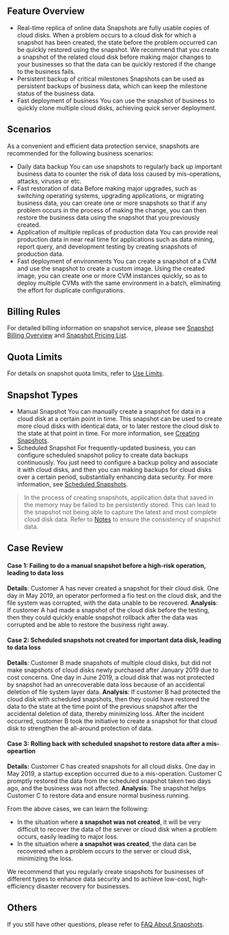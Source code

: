## Feature Overview
- Real-time replica of online data
Snapshots are fully usable copies of cloud disks. When a problem occurs to a cloud disk for which a snapshot has been created, the state before the problem occurred can be quickly restored using the snapshot. We recommend that you create a snapshot of the related cloud disk before making major changes to your businesses so that the data can be quickly restored if the change to the business fails. 
- Persistent backup of critical milestones
Snapshots can be used as persistent backups of business data, which can keep the milestone status of the business data.
- Fast deployment of business
You can use the snapshot of business to quickly clone multiple cloud disks, achieving quick server deployment.

## Scenarios
As a convenient and efficient data protection service, snapshots are recommended for the following business scenarios:
- Daily data backup
You can use snapshots to regularly back up important business data to counter the risk of data loss caused by mis-operations, attacks, viruses or etc. 
- Fast restoration of data
Before making major upgrades, such as switching operating systems, upgrading applications, or migrating business data, you can create one or more snapshots so that if any problem occurs in the process of making the change, you can then restore the business data using the snapshot that you previously created.
- Application of multiple replicas of production data
You can provide real production data in near real time for applications such as data mining, report query, and development testing by creating snapshots of production data.
- Fast deployment of environments
You can create a snapshot of a CVM and use the snapshot to create a custom image. Using the created image, you can create one or more CVM instances quickly, so as to deploy multiple CVMs with the same environment in a batch, eliminating the effort for duplicate configurations.

## Billing Rules
For detailed billing information on snapshot service, please see [Snapshot Billing Overview](https://intl.cloud.tencent.com/document/product/362/32415) and [Snapshot Pricing List](https://intl.cloud.tencent.com/document/product/362/2413). 

## Quota Limits
For details on snapshot quota limits, refer to [Use Limits](https://intl.cloud.tencent.com/document/product/362/5145).

## Snapshot Types
- Manual Snapshot
You can manually create a snapshot for data in a cloud disk at a certain point in time. This snapshot can be used to create more cloud disks with identical data, or to later restore the cloud disk to the state at that point in time. For more information, see [Creating Snapshots](https://intl.cloud.tencent.com/document/product/362/5755).
- Scheduled Snapshot
For frequently-updated business, you can configure scheduled snapshot policy to create data backups continuously. You just need to configure a backup policy and associate it with cloud disks, and then you can making backups for cloud disks over a certain period, substantially enhancing data security. For more information, see [Scheduled Snapshots](https://intl.cloud.tencent.com/document/product/362/31622).

> In the process of creating snapshots, application data that saved in the memory may be failed to be persistently stored. This can lead to the snapshot not being able to capture the latest and most complete cloud disk data. Refer to [Notes](https://intl.cloud.tencent.com/document/product/362/5755) to ensure the consistency of snapshot data.


## Case Review
#### Case 1: Failing to do a manual snapshot before a high-risk operation, leading to data loss
**Details**: Customer A has never created a snapshot for their cloud disk. One day in May 2019, an operator performed a fio test on the cloud disk, and the file system was corrupted, with the data unable to be recovered.
**Analysis**: If customer A had made a snapshot of the cloud disk before the testing, then they could quickly enable snapshot rollback after the data was corrupted and be able to restore the business right away.

#### Case 2: Scheduled snapshots not created for important data disk, leading to data loss
**Details**: Customer B made snapshots of multiple cloud disks, but did not make snapshots of cloud disks newly purchased after January 2019 due to cost concerns. One day in June 2019, a cloud disk that was not protected by snapshot had an unrecoverable data loss because of an accidental deletion of file system layer data.
**Analysis**: If customer B had protected the cloud disk with scheduled snapshots, then they could have restored the data to the state at the time point of the previous snapshot after the accidental deletion of data, thereby minimizing loss. After the incident occurred, customer B took the initiative to create a snapshot for that cloud disk to strengthen the all-around protection of data.  

#### Case 3: Rolling back with scheduled snapshot to restore data after a mis-opeartion
**Details:** Customer C has created snapshots for all cloud disks. One day in May 2019, a startup exception occurred due to a mis-operation. Customer C promptly restored the data from the scheduled snapshot taken two days ago, and the business was not affected. 
**Analysis**: The snapshot helps Customer C to restore data and ensure normal business running.


From the above cases, we can learn the following:
- In the situation where **a snapshot was not created**, it will be very difficult to recover the data of the server or cloud disk when a problem occurs, easily leading to major loss.
- In the situation where **a snapshot was created**, the data can be recovered when a problem occurs to the server or cloud disk, minimizing the loss.

We recommend that you regularly create snapshots for businesses of different types to enhance data security and to achieve low-cost, high-efficiency disaster recovery for businesses.

## Others
If you still have other questions, please refer to [FAQ About Snapshots](https://intl.cloud.tencent.com/document/product/362/17820). 







